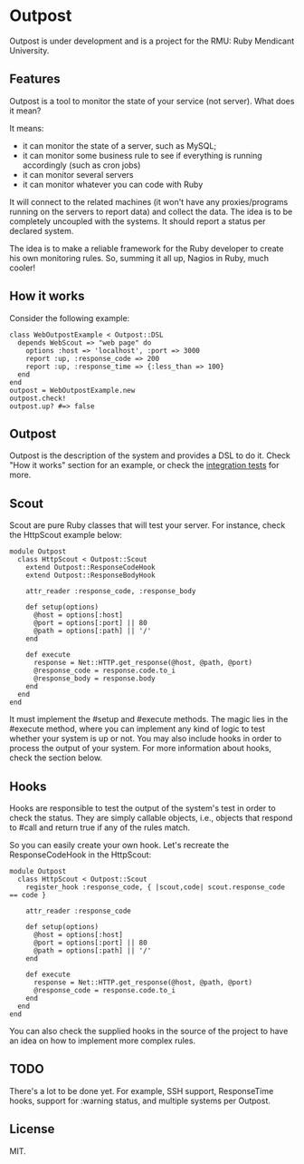 # Outpost

Outpost is under development and is a project for the RMU: Ruby Mendicant
University.

## Features

Outpost is a tool to monitor the state of your service (not server). What does it mean?

It means:

* it can monitor the state of a server, such as MySQL;
* it can monitor some business rule to see if everything is running accordingly (such as cron jobs)
* it can monitor several servers
* it can monitor whatever you can code with Ruby

It will connect to the related machines (it won't have any proxies/programs running on the servers to
report data) and collect the data. The idea is to be completely uncoupled with the systems.
It should report a status per declared system.

The idea is to make a reliable framework for the Ruby developer to create his own monitoring rules.
So, summing it all up, Nagios in Ruby, much cooler!

## How it works

Consider the following example:

    class WebOutpostExample < Outpost::DSL
      depends WebScout => "web page" do
        options :host => 'localhost', :port => 3000
        report :up, :response_code => 200
        report :up, :response_time => {:less_than => 100}
      end
    end
    outpost = WebOutpostExample.new
    outpost.check!
    outpost.up? #=> false


## Outpost

Outpost is the description of the system and provides a DSL to do it. 
Check "How it works" section for an example, or check the [integration tests](https://github.com/vinibaggio/outpost/blob/master/test/integration/basic_dsl_test.rb)
for more.

## Scout

Scout are pure Ruby classes that will test your server. For instance, check the
HttpScout example below:

    module Outpost
      class HttpScout < Outpost::Scout
        extend Outpost::ResponseCodeHook
        extend Outpost::ResponseBodyHook

        attr_reader :response_code, :response_body

        def setup(options)
          @host = options[:host]
          @port = options[:port] || 80
          @path = options[:path] || '/'
        end

        def execute
          response = Net::HTTP.get_response(@host, @path, @port)
          @response_code = response.code.to_i
          @response_body = response.body
        end
      end
    end

It must implement the #setup and #execute methods. The magic lies in the #execute
method, where you can implement any kind of logic to test whether your system is up
or not. You may also include hooks in order to process the output of your system.
For more information about hooks, check the section below.

## Hooks

Hooks are responsible to test the output of the system's test in order to check
the status. They are simply callable objects, i.e., objects that respond to #call
and return true if any of the rules match.

So you can easily create your own hook. Let's recreate the ResponseCodeHook in
the HttpScout:

    module Outpost
      class HttpScout < Outpost::Scout
        register_hook :response_code, { |scout,code| scout.response_code == code }

        attr_reader :response_code

        def setup(options)
          @host = options[:host]
          @port = options[:port] || 80
          @path = options[:path] || '/'
        end

        def execute
          response = Net::HTTP.get_response(@host, @path, @port)
          @response_code = response.code.to_i
        end
      end
    end

You can also check the supplied hooks in the source of the project to have
an idea on how to implement more complex rules.

## TODO

There's a lot to be done yet. For example, SSH support, ResponseTime hooks,
support for :warning status, and multiple systems per Outpost.

## License

MIT.
